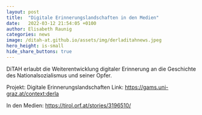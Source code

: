 ```yaml
---
layout: post
title:  "Digitale Erinnerungslandschaften in den Medien"
date:   2022-03-12 21:54:05 +0100
author: Elisabeth Raunig
categories: news
image: /ditah-at.github.io/assets/img/derladitahnews.jpeg
hero_height: is-small
hide_share_buttons: true
---
```



DiTAH erlaubt die Weiterentwicklung digitaler Erinnerung an die Geschichte des Nationalsozialismus und seiner Opfer.

Projekt: Digitale Erinnerungslandschaften
Link: https://gams.uni-graz.at/context:derla

In den Medien: https://tirol.orf.at/stories/3196510/


